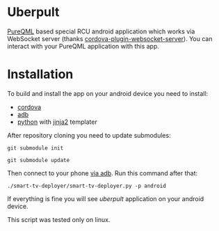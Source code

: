 # Uberpult
[PureQML](https://github.com/pureqml/qmlcore) based special RCU android application which works via WebSocket server (thanks [cordova-plugin-websocket-server](https://github.com/becvert/cordova-plugin-websocket-server)). You can interact with your PureQML application with this app.

# Installation
To build and install the app on your android device you need to install:
* [cordova](https://cordova.apache.org/docs/en/latest/guide/cli/#installing-the-cordova-cli)
* [adb](http://bernaerts.dyndns.org/linux/74-ubuntu/354-ubuntu-xenial-android-adb-fastboot-qtadb)
* [python](https://www.python.org/downloads/) with [jinja2](http://jinja.pocoo.org/docs/2.10/intro/) templater

After repository cloning you need to update submodules:
```
git submodule init

git submodule update
```

Then connect to your phone [via adb](https://developer.android.com/studio/command-line/adb). Run this command after that:

`./smart-tv-deployer/smart-tv-deployer.py -p android`

If everything is fine you will see <i>uberpult</i> application on your android device.

This script was tested only on linux.

